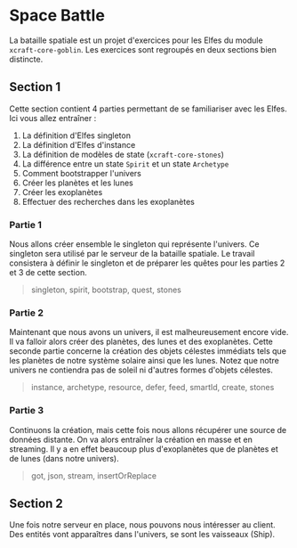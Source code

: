 # Space Battle

La bataille spatiale est un projet d'exercices pour les Elfes du module `xcraft-core-goblin`.
Les exercices sont regroupés en deux sections bien distincte.

## Section 1

Cette section contient 4 parties permettant de se familiariser avec les Elfes.
Ici vous allez entraîner :

1. La définition d'Elfes singleton
2. La définition d'Elfes d'instance
3. La définition de modèles de state (`xcraft-core-stones`)
4. La différence entre un state `Spirit` et un state `Archetype`
5. Comment bootstrapper l'univers
6. Créer les planètes et les lunes
7. Créer les exoplanètes
8. Effectuer des recherches dans les exoplanètes

### Partie 1

Nous allons créer ensemble le singleton qui représente l'univers. Ce singleton
sera utilisé par le serveur de la bataille spatiale. Le travail consistera à
définir le singleton et de préparer les quêtes pour les parties 2 et 3 de
cette section.

> singleton, spirit, bootstrap, quest, stones

### Partie 2

Maintenant que nous avons un univers, il est malheureusement encore vide.
Il va falloir alors créer des planètes, des lunes et des exoplanètes.
Cette seconde partie concerne la création des objets célestes immédiats
tels que les planètes de notre système solaire ainsi que les lunes. Notez
que notre univers ne contiendra pas de soleil ni d'autres formes d'objets
célestes.

> instance, archetype, resource, defer, feed, smartId, create, stones

### Partie 3

Continuons la création, mais cette fois nous allons récupérer une source de
données distante. On va alors entraîner la création en masse et en streaming.
Il y a en effet beaucoup plus d'exoplanètes que de planètes et de lunes (dans
notre univers).

> got, json, stream, insertOrReplace

## Section 2

Une fois notre serveur en place, nous pouvons nous intéresser au client.
Des entités vont apparaîtres dans l'univers, se sont les vaisseaux (Ship).
